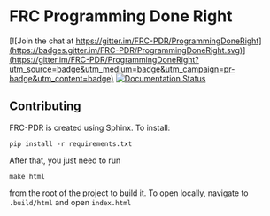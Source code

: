 # FRC Programming Done Right

[![Join the chat at https://gitter.im/FRC-PDR/ProgrammingDoneRight](https://badges.gitter.im/FRC-PDR/ProgrammingDoneRight.svg)](https://gitter.im/FRC-PDR/ProgrammingDoneRight?utm_source=badge&utm_medium=badge&utm_campaign=pr-badge&utm_content=badge)
[![Documentation Status](https://readthedocs.org/projects/frc-pdr/badge/?version=latest)](http://frc-pdr.readthedocs.io/en/latest/?badge=latest)

## Contributing
FRC-PDR is created using Sphinx. To install:

`pip install -r requirements.txt`

After that, you just need to run

`make html`

from the root of the project to build it. To open locally, navigate to `.build/html` and open `index.html`
